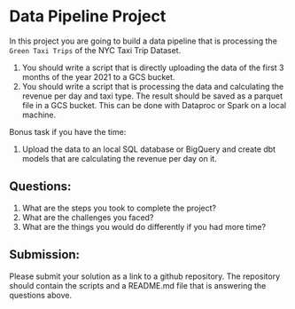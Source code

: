 # Data Pipeline Project

In this project you are going to build a data pipeline that is processing the `Green Taxi Trips` of the NYC Taxi Trip Dataset. 

1. You should write a script that is directly uploading the data of the first 3 months of the year 2021 to a GCS bucket.
2. You should write a script that is processing the data and calculating the revenue per day and taxi type. The result should be saved as a parquet file in a GCS bucket. This can be done with Dataproc or Spark on a local machine.


Bonus task if you have the time:

1. Upload the data to an local SQL database or BigQuery and create dbt models that are calculating the revenue per day on it.


## Questions:

1. What are the steps you took to complete the project?
2. What are the challenges you faced?
3. What are the things you would do differently if you had more time?

## Submission:

Please submit your solution as a link to a github repository. The repository should contain the scripts and a README.md file that is answering the questions above.